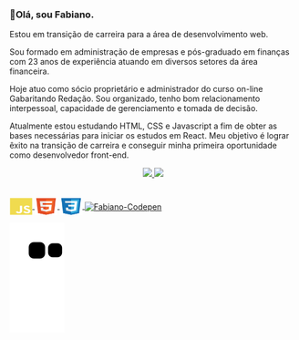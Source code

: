 ### 👋Olá, sou Fabiano.

Estou em transição de carreira para a área de desenvolvimento web.

Sou formado em administração de empresas e pós-graduado em finanças com 23 anos de experiência atuando em diversos setores da área financeira. 

Hoje atuo como sócio proprietário e administrador do curso on-line Gabaritando Redação. Sou organizado, tenho bom relacionamento interpessoal, 
capacidade de gerenciamento e tomada de decisão.

Atualmente estou estudando HTML, CSS e Javascript a fim de obter as bases necessárias para iniciar os estudos em React. 
Meu objetivo é lograr êxito na transição de carreira e conseguir minha primeira oportunidade como desenvolvedor front-end.<br>

<div align="center">
  <a href="https://github.com/Fabiano2022">
  <img width="42%" src="https://github-readme-stats.vercel.app/api?username=Fabiano2022&show_icons=true&theme=dark&include_all_commits=true&count_private=true"/>
  <img width="50%" src="https://github-readme-stats.vercel.app/api/top-langs/?username=Fabiano2022&layout=compact&langs_count=7&theme=dark"/>
</div><br>
  
  <div style="display: inline_block"><br>
  <img align="center" alt="Fabiano-Js" height="30" width="40" src="https://raw.githubusercontent.com/devicons/devicon/master/icons/javascript/javascript-plain.svg">
  <img align="center" alt="Fabiano-HTML" height="30" width="40" src="https://raw.githubusercontent.com/devicons/devicon/master/icons/html5/html5-original.svg">
  <img align="center" alt="Rafa-CSS" height="30" width="40" src="https://raw.githubusercontent.com/devicons/devicon/master/icons/css3/css3-original.svg">
  <img align="center" alt="Fabiano-Codepen" height="30" width="40" src="https://img.shields.io/badge/Codepen-000000?style=for-the-badge&logo=codepen&logoColor=white" 

  </div><br>


![snake gif](https://github.com/Fabiano2022/Fabiano2022/blob/output/github-contribution-grid-snake.svg)


